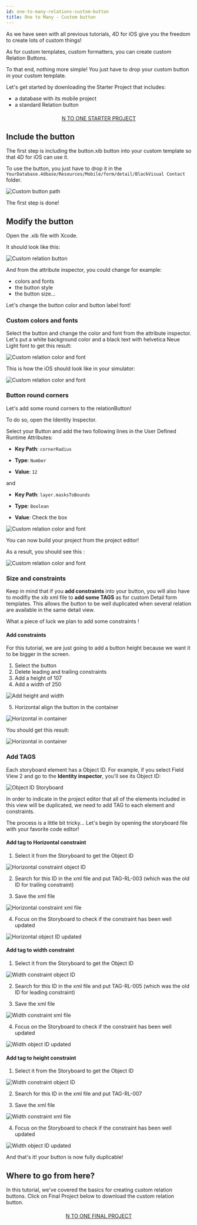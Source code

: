 ```yaml
---
id: one-to-many-relations-custom-button
title: One to Many - Custom button
---
```


As we have seen with all previous tutorials, 4D for iOS give you the freedom to create lots of custom things!

As for custom templates, custom formatters, you can create custom Relation Buttons.

To that end, nothing more simple! You just have to drop your custom button in your custom template.

Let's get started by downloading the Starter Project that includes:

* a database with its mobile project
* a standard Relation button

<div style="text-align: center; margin-top: 20px; margin-bottom: 20px">
  <p>
    

<a class="button"
href="../assets/en/relations/TimerKeeper.4dbase.zip">N TO ONE STARTER PROJECT</a>

  </p>
</div>

## Include the button

The first step is including the button.xib button into your custom template so that 4D for iOS can use it.

To use the button, you just have to drop it in the ```YourDatabase.4dbase/Resources/Mobile/form/detail/BlackVisual Contact``` folder.

![Custom button path](assets/en/relations/Relation-custom-button-path.png)

The first step is done!

## Modify the button

Open the .xib file with Xcode.

It should look like this:

![Custom relation button](assets/en/relations/Relations-custom-button-relationButton-4D-for-iOS.png)

And from the attribute inspector, you could change for example:

* colors and fonts
* the button style
* the button size...

Let's change the button color and button label font!

### Custom colors and fonts

Select the button and change the color and font from the attribute inspector. Let's put a white background color and a black text with helvetica Neue Light font to get this result:

![Custom relation color and font](assets/en/relations/Custom-relation-button-color-and-font.png)

This is how the iOS should look like in your simulator:

![Custom relation color and font](assets/en/relations/Custom-relation-button-color-and-font.png)

### Button round corners

Let's add some round corners to the relationButton!

To do so, open the Identity Inspector.

Select your Button and add the two following lines in the User Defined Runtime Attributes:

* **Key Path**: ```cornerRadius```

* **Type**: ```Number```

* **Value**: ```12```

and

* **Key Path**: ```layer.masksToBounds```

* **Type**: ```Boolean```

* **Value**: Check the box

![Custom relation color and font](assets/en/relations/Custom-relation-button-color-and-font.png)

You can now build your project from the project editor!

As a result, you should see this :

![Custom relation color and font](assets/en/relations/Custom-relation-button-round-corners.png)

### Size and constraints

Keep in mind that if you **add constraints** into your button, you will also have to modifiy the xib xml file to **add some TAGS** as for custom Detail form templates. This allows the button to be well duplicated when several relation are available in the same detail view.

What a piece of luck we plan to add some constraints !

#### Add constraints

For this tutorial, we are just going to add a button height because we want it to be bigger in the screen.

1. Select the button
2. Delete leading and trailing constraints
3. Add a height of 107
4. Add a width of 250

![Add height and width](assets/en/relations/Button-width-height-contraints.png)

5. Horizontal align the button in the container

![Horizontal in container](assets/en/relations/Horizontal-align-in-the-container.png)

You should get this result:

![Horizontal in container](assets/en/relations/Custom-relation-button-constraints.png)

### Add TAGS

Each storyboard element has a Object ID. For example, if you select Field View 2 and go to the **Identity inspector**, you'll see its Object ID:

![Object ID Storyboard](assets/en/relations/Custom-button-object-id-storyboard.png)

In order to indicate in the project editor that all of the elements included in this view will be duplicated, we need to add TAG to each element and constraints.

The process is a little bit tricky... Let's begin by opening the storyboard file with your favorite code editor!

#### Add tag to Horizontal constraint

1. Select it from the Storyboard to get the Object ID

![Horizontal constraint object ID](assets/en/relations/Horizontal-constraint-object-ID.png)

2. Search for this ID in the xml file and put TAG-RL-003 (which was the old ID for trailing constraint)

3. Save the xml file

![Horizontal constraint xml file](assets/en/relations/Horizontal-constraint-xml-file.png)

4. Focus on the Storyboard to check if the constraint has been well updated

![Horizontal object ID updated](assets/en/relations/Horizontal-object-id-updated.png)

#### Add tag to width constraint

1. Select it from the Storyboard to get the Object ID

![Width constraint object ID](assets/en/relations/Relation-button-width-constraint-object-ID.png)

2. Search for this ID in the xml file and put TAG-RL-005 (which was the old ID for leading constraint)

3. Save the xml file

![Width constraint xml file](assets/en/relations/Width-constraint-xml-file.png)

4. Focus on the Storyboard to check if the constraint has been well updated

![Width object ID updated](assets/en/relations/Width-object-id-updated.png)

#### Add tag to height constraint

1. Select it from the Storyboard to get the Object ID

![Width constraint object ID](assets/en/relations/Relation-button-height-constraint-object-ID.png)

2. Search for this ID in the xml file and put TAG-RL-007

3. Save the xml file

![Width constraint xml file](assets/en/relations/Height-constraint-xml-file.png)

4. Focus on the Storyboard to check if the constraint has been well updated

![Width object ID updated](assets/en/relations/Height-object-id-updated.png)

And that's it! your button is now fully duplicable!

## Where to go from here?

In this tutorial, we've covered the basics for creating custom relation buttons. Click on Final Project below to download the custom relation button.

<div style="text-align: center; margin-top: 20px; margin-bottom: 20px">
  <p>
    

<a class="button"
href="../assets/en/relations/TimerKeeper.4dbase.zip">N TO ONE FINAL PROJECT</a>

  </p>
</div>